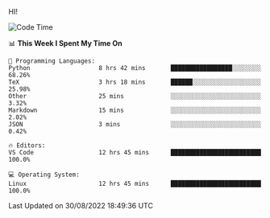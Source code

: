 HI! 
<!--START_SECTION:waka-->
![Code Time](http://img.shields.io/badge/Code%20Time-105%20hrs%2059%20mins-blue)

📊 **This Week I Spent My Time On** 

```text
💬 Programming Languages: 
Python                   8 hrs 42 mins       █████████████████░░░░░░░░   68.26% 
TeX                      3 hrs 18 mins       ██████░░░░░░░░░░░░░░░░░░░   25.98% 
Other                    25 mins             ░░░░░░░░░░░░░░░░░░░░░░░░░   3.32% 
Markdown                 15 mins             ░░░░░░░░░░░░░░░░░░░░░░░░░   2.02% 
JSON                     3 mins              ░░░░░░░░░░░░░░░░░░░░░░░░░   0.42%

🔥 Editors: 
VS Code                  12 hrs 45 mins      █████████████████████████   100.0%

💻 Operating System: 
Linux                    12 hrs 45 mins      █████████████████████████   100.0%

```


 Last Updated on 30/08/2022 18:49:36 UTC
<!--END_SECTION:waka-->
